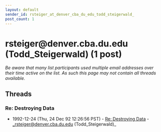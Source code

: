 ```yaml
---
layout: default
sender_id: rsteiger_at_denver_cba_du_edu_todd_steigerwald_
post_count: 1
---
```


# rsteiger<span>@</span>denver.cba.du.edu (Todd_Steigerwald) (1 post)

_Be aware that many list participants used multiple email addresses over their time active on the list. As such this page may not contain all threads available._

## Threads

### Re: Destroying Data
+ 1992-12-24 (Thu, 24 Dec 92 12:26:56 PST) - [Re: Destroying Data](/archive/1992/12/4832a33ede43c28345dfcbe1fdfee4e55a1adff66c027dfb22ed14f9ac98d94a) - _rsteiger@denver.cba.du.edu (Todd_Steigerwald)_

